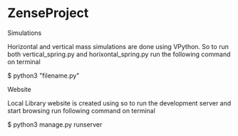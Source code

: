 # ZenseProject
Simulations
<p>Horizontal and vertical mass simulations are done using VPython. So to run both vertical_spring.py and horixontal_spring.py
run the following command on terminal</p>
<p>$ python3 "filename.py"</p>

<p>Website</p>
<p>Local Library website is created using so to run the development server and start browsing run following command on terminal</p>
$ python3 manage.py runserver
